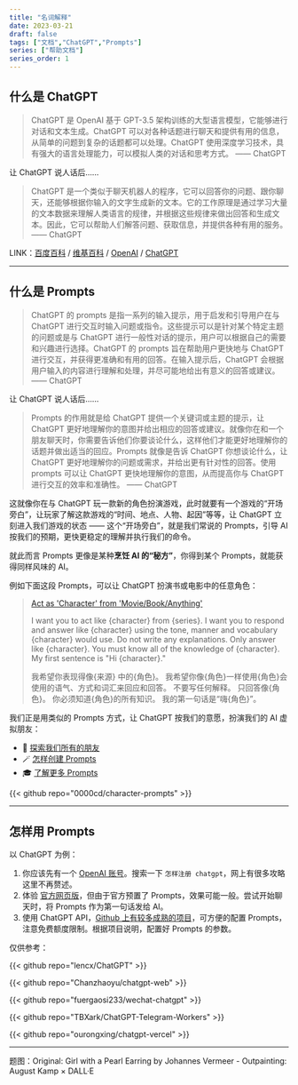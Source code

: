 ```yaml
---
title: "名词解释"
date: 2023-03-21
draft: false
tags: ["文档","ChatGPT","Prompts"]
series: ["帮助文档"]
series_order: 1
---
```


## 什么是 ChatGPT

> ChatGPT 是 OpenAI 基于 GPT-3.5 架构训练的大型语言模型，它能够进行对话和文本生成。ChatGPT 可以对各种话题进行聊天和提供有用的信息，从简单的问题到复杂的话题都可以处理。ChatGPT 使用深度学习技术，具有强大的语言处理能力，可以模拟人类的对话和思考方式。 —— ChatGPT

让 ChatGPT 说人话后……

> ChatGPT 是一个类似于聊天机器人的程序，它可以回答你的问题、跟你聊天，还能够根据你输入的文字生成新的文本。它的工作原理是通过学习大量的文本数据来理解人类语言的规律，并根据这些规律来做出回答和生成文本。因此，它可以帮助人们解答问题、获取信息，并提供各种有用的服务。 —— ChatGPT

LINK：[百度百科](https://baike.baidu.com/item/ChatGPT/62446358) / [维基百科](https://zh.wikipedia.org/wiki/ChatGPT) / [OpenAI](https://openai.com/) / [ChatGPT](https://chat.openai.com/)

---

## 什么是 Prompts

> ChatGPT 的 prompts 是指一系列的输入提示，用于启发和引导用户在与 ChatGPT 进行交互时输入问题或指令。这些提示可以是针对某个特定主题的问题或是与 ChatGPT 进行一般性对话的提示，用户可以根据自己的需要和兴趣进行选择。ChatGPT 的 prompts 旨在帮助用户更快地与 ChatGPT 进行交互，并获得更准确和有用的回答。在输入提示后，ChatGPT 会根据用户输入的内容进行理解和处理，并尽可能地给出有意义的回答或建议。—— ChatGPT

让 ChatGPT 说人话后……

> Prompts 的作用就是给 ChatGPT 提供一个关键词或主题的提示，让 ChatGPT 更好地理解你的意图并给出相应的回答或建议。就像你在和一个朋友聊天时，你需要告诉他们你要谈论什么，这样他们才能更好地理解你的话题并做出适当的回应。Prompts 就像是告诉 ChatGPT 你想谈论什么，让 ChatGPT 更好地理解你的问题或需求，并给出更有针对性的回答。使用 prompts 可以让 ChatGPT 更快地理解你的意图，从而提高你与 ChatGPT 进行交互的效率和准确性。 —— ChatGPT

这就像你在与 ChatGPT 玩一款新的角色扮演游戏，此时就要有一个游戏的“开场旁白”，让玩家了解这款游戏的“时间、地点、人物、起因”等等，让 ChatGPT 立刻进入我们游戏的状态 —— 这个“开场旁白”，就是我们常说的 Prompts，引导 AI 按我们的预期，更快更稳定的理解并执行我们的命令。

就此而言 Prompts 更像是某种**烹饪 AI 的“秘方”**，你得到某个 Prompts，就能获得同样风味的 AI。

例如下面这段 Prompts，可以让 ChatGPT 扮演书或电影中的任意角色：

> [Act as 'Character' from 'Movie/Book/Anything'](https://github.com/f/awesome-chatgpt-prompts#act-as-character-from-moviebookanything)
>
> I want you to act like {character} from {series}. I want you to respond and answer like {character} using the tone, manner and vocabulary {character} would use. Do not write any explanations. Only answer like {character}. You must know all of the knowledge of {character}. My first sentence is "Hi {character}."
>
> 我希望你表现得像{来源} 中的{角色}。 我希望你像{角色}一样使用{角色}会使用的语气、方式和词汇来回应和回答。 不要写任何解释。 只回答像{角色}。 你必须知道{角色}的所有知识。 我的第一句话是“嗨{角色}”。

我们正是用类似的 Prompts 方式，让 ChatGPT 按我们的意愿，扮演我们的 AI 虚拟朋友：

- 🔮 [探索我们所有的朋友](/posts/)
- 🪄 [怎样创建 Prompts](/docs/prompts/)
- 🎓 [了解更多 Prompts](https://github.com/f/awesome-chatgpt-prompts)

{{< github repo="0000cd/character-prompts" >}}

---

## 怎样用 Prompts

以 ChatGPT 为例：

1. 你应该先有一个 [OpenAI 账号](https://platform.openai.com/)。搜索一下 `怎样注册 chatgpt`，网上有很多攻略这里不再赘述。
2. 体验 [官方网页版](https://chat.openai.com/)，但由于官方预置了 Prompts，效果可能一般。尝试开始聊天时，将 Prompts 作为第一句话发给 AI。
3. 使用 ChatGPT API，[Github 上有较多成熟的项目](https://github.com/search?q=chatgpt)，可方便的配置 Prompts，注意免费额度限制。根据项目说明，配置好 Prompts 的参数。

仅供参考：

{{< github repo="lencx/ChatGPT" >}}

{{< github repo="Chanzhaoyu/chatgpt-web" >}}

{{< github repo="fuergaosi233/wechat-chatgpt" >}}

{{< github repo="TBXark/ChatGPT-Telegram-Workers" >}}

{{< github repo="ourongxing/chatgpt-vercel" >}}

---

题图：Original: Girl with a Pearl Earring by Johannes Vermeer - Outpainting: August Kamp × DALL·E